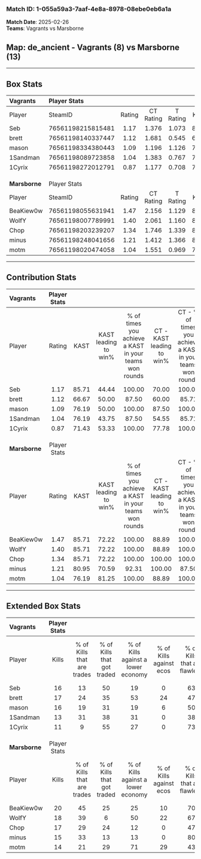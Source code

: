 ### Match ID: 1-055a59a3-7aaf-4e8a-8978-08ebe0eb6a1a  
**Match Date**: 2025-02-26  
**Teams**: Vagrants vs Marsborne  

## **Map**: de_ancient - Vagrants (8) vs Marsborne (13)  
---  

## Box Stats  

| **Vagrants**  | Player Stats      |        |           |          |       |      |       |         |        |      |     |
| :- | :- | :-: | :-: | :-: | :-: | :-: | :-: | :-: | :-: | :-: | :-: |
| Player        | SteamID           | Rating | CT Rating | T Rating | KAST  | ADR  | Kills | Assists | Deaths | K/D  | HS% |
| Seb           | 76561198215815481 |  1.17  |   1.376   |  1.073   | 85.71 | 65.7 |  16   |    4    |   16   | 1.00 | 31  |
| brett         | 76561198140337447 |  1.12  |   1.681   |  0.545   | 66.67 | 94.8 |  17   |    5    |   18   | 0.94 | 58  |
| mason         | 76561198334380443 |  1.09  |   1.196   |  1.126   | 76.19 | 80.0 |  16   |    3    |   18   | 0.89 | 62  |
| 1Sandman      | 76561198089723858 |  1.04  |   1.383   |  0.767   | 76.19 | 79.2 |  13   |    9    |   16   | 0.81 | 69  |
| 1Cyrix        | 76561198272012791 |  0.87  |   1.177   |  0.708   | 71.43 | 72.0 |  11   |    3    |   16   | 0.69 | 27  |
|               |                   |        |           |          |       |      |       |         |        |      |     |
|               |                   |        |           |          |       |      |       |         |        |      |     |
|               |                   |        |           |          |       |      |       |         |        |      |     |
| **Marsborne** | Player Stats      |        |           |          |       |      |       |         |        |      |     |
| Player        | SteamID           | Rating | CT Rating | T Rating | KAST  | ADR  | Kills | Assists | Deaths | K/D  | HS% |
| BeaKiew0w     | 76561198055631941 |  1.47  |   2.156   |  1.129   | 85.71 | 80.8 |  20   |    6    |   13   | 1.54 | 45  |
| WolfY         | 76561198007789991 |  1.40  |   2.061   |  1.160   | 85.71 | 82.1 |  18   |    9    |   13   | 1.38 | 38  |
| Chop          | 76561198203239207 |  1.34  |   1.746   |  1.339   | 85.71 | 95.6 |  17   |    5    |   15   | 1.13 | 70  |
| minus         | 76561198248041656 |  1.21  |   1.412   |  1.366   | 80.95 | 89.3 |  15   |    7    |   15   | 1.00 | 66  |
| motm          | 76561198020474058 |  1.04  |   1.551   |  0.969   | 76.19 | 77.0 |  14   |    6    |   17   | 0.82 | 21  |
---  

## Contribution Stats  

| **Vagrants**  | Player Stats |       |                      |                                                        |                           |                                                             |                          |                                                            |
| :- | :-: | :-: | :-: | :-: | :-: | :-: | :-: | :-: |
| Player        |    Rating    | KAST  | KAST leading to win% | % of times you achieve a KAST in your teams won rounds | CT - KAST leading to win% | CT - % of times you achieve a KAST in your teams won rounds | T - KAST leading to win% | T - % of times you achieve a KAST in your teams won rounds |
| Seb           |     1.17     | 85.71 |        44.44         |                         100.00                         |           70.00           |                           100.00                            |          12.50           |                           100.00                           |
| brett         |     1.12     | 66.67 |        50.00         |                         87.50                          |           60.00           |                            85.71                            |          25.00           |                           100.00                           |
| mason         |     1.09     | 76.19 |        50.00         |                         100.00                         |           87.50           |                           100.00                            |          12.50           |                           100.00                           |
| 1Sandman      |     1.04     | 76.19 |        43.75         |                         87.50                          |           54.55           |                            85.71                            |          20.00           |                           100.00                           |
| 1Cyrix        |     0.87     | 71.43 |        53.33         |                         100.00                         |           77.78           |                           100.00                            |          16.67           |                           100.00                           |
|               |              |       |                      |                                                        |                           |                                                             |                          |                                                            |
|               |              |       |                      |                                                        |                           |                                                             |                          |                                                            |
|               |              |       |                      |                                                        |                           |                                                             |                          |                                                            |
| **Marsborne** | Player Stats |       |                      |                                                        |                           |                                                             |                          |                                                            |
| Player        |    Rating    | KAST  | KAST leading to win% | % of times you achieve a KAST in your teams won rounds | CT - KAST leading to win% | CT - % of times you achieve a KAST in your teams won rounds | T - KAST leading to win% | T - % of times you achieve a KAST in your teams won rounds |
| BeaKiew0w     |     1.47     | 85.71 |        72.22         |                         100.00                         |           88.89           |                           100.00                            |          55.56           |                           100.00                           |
| WolfY         |     1.40     | 85.71 |        72.22         |                         100.00                         |           88.89           |                           100.00                            |          55.56           |                           100.00                           |
| Chop          |     1.34     | 85.71 |        72.22         |                         100.00                         |          100.00           |                           100.00                            |          50.00           |                           100.00                           |
| minus         |     1.21     | 80.95 |        70.59         |                         92.31                          |          100.00           |                            87.50                            |          50.00           |                           100.00                           |
| motm          |     1.04     | 76.19 |        81.25         |                         100.00                         |           88.89           |                           100.00                            |          71.43           |                           100.00                           |
---  

## Extended Box Stats  

| **Vagrants**  | Player Stats |                            |                            |                                    |                         |                              |                                 |        |                             |                                     |                          |                               |                            |
| :- | :-: | :-: | :-: | :-: | :-: | :-: | :-: | :-: | :-: | :-: | :-: | :-: | :-: |
| Player        |    Kills     | % of Kills that are trades | % of Kills that got traded | % of Kills against a lower economy | % of Kills against ecos | % of Kills that are flawless | % of Kills that are close duels | Deaths | % of Deaths that get traded | % of Deaths against a lower economy | % of Deaths against ecos | % of Deaths that are flawless | % of Deaths that are close |
| Seb           |      16      |             13             |             50             |                 19                 |            0            |              63              |                6                |   16   |             19              |                 25                  |            6             |              56               |             0              |
| brett         |      17      |             24             |             35             |                 53                 |           24            |              47              |                0                |   18   |             17              |                 17                  |            0             |              78               |             6              |
| mason         |      16      |             19             |             31             |                 19                 |            6            |              50              |               13                |   18   |             17              |                 22                  |            0             |              67               |             11             |
| 1Sandman      |      13      |             31             |             38             |                 31                 |            0            |              38              |               15                |   16   |             19              |                 19                  |            0             |              63               |             13             |
| 1Cyrix        |      11      |             9              |             55             |                 27                 |            0            |              73              |                9                |   16   |             25              |                 19                  |            0             |              44               |             6              |
|               |              |                            |                            |                                    |                         |                              |                                 |        |                             |                                     |                          |                               |                            |
|               |              |                            |                            |                                    |                         |                              |                                 |        |                             |                                     |                          |                               |                            |
|               |              |                            |                            |                                    |                         |                              |                                 |        |                             |                                     |                          |                               |                            |
| **Marsborne** | Player Stats |                            |                            |                                    |                         |                              |                                 |        |                             |                                     |                          |                               |                            |
| Player        |    Kills     | % of Kills that are trades | % of Kills that got traded | % of Kills against a lower economy | % of Kills against ecos | % of Kills that are flawless | % of Kills that are close duels | Deaths | % of Deaths that get traded | % of Deaths against a lower economy | % of Deaths against ecos | % of Deaths that are flawless | % of Deaths that are close |
| BeaKiew0w     |      20      |             45             |             25             |                 25                 |           10            |              70              |                5                |   13   |             31              |                 23                  |            8             |              54               |             0              |
| WolfY         |      18      |             39             |             6              |                 50                 |           22            |              67              |                6                |   13   |             38              |                 23                  |            0             |              69               |             0              |
| Chop          |      17      |             29             |             24             |                 12                 |            0            |              47              |                6                |   15   |             47              |                 20                  |            0             |              67               |             13             |
| minus         |      15      |             33             |             13             |                 13                 |            0            |              80              |                7                |   15   |             47              |                 33                  |            13            |              53               |             13             |
| motm          |      14      |             21             |             29             |                 71                 |           29            |              43              |               14                |   17   |             41              |                 24                  |            6             |              29               |             12             |
